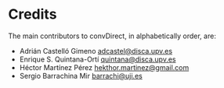 ﻿# Credits

The main contributors to convDirect, in alphabetically order, are:

- Adrián Castelló Gimeno <adcastel@disca.upv.es>
- Enrique S. Quintana-Ortí <quintana@disca.upv.es>
- Héctor Martínez Pérez <hekthor.martinez@gmail.com>
- Sergio Barrachina Mir <barrachi@uji.es>
